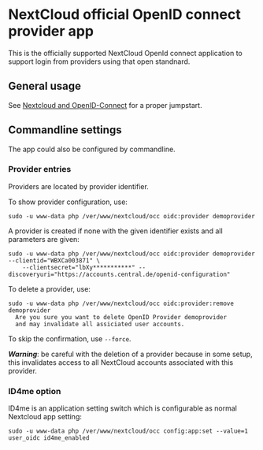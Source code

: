 # NextCloud official OpenID connect provider app
This is the officially supported NextCloud OpenId connect application to support login from providers
using that open standnard.

## General usage
See [Nextcloud and OpenID-Connect](https://www.schiessle.org/articles/2020/07/26/nextcloud-and-openid-connect/)
for a proper jumpstart.

## Commandline settings
The app could also be configured by commandline.

### Provider entries
Providers are located by provider identifier.

To show provider configuration, use:
```
sudo -u www-data php /ver/www/nextcloud/occ oidc:provider demoprovider
```

A provider is created if none with the given identifier exists and all parameters are given:
```
sudo -u www-data php /ver/www/nextcloud/occ oidc:provider demoprovider --clientid="WBXCa003871" \
    --clientsecret="lbXy***********" --discoveryuri="https://accounts.central.de/openid-configuration"
```

To delete a provider, use:
```
sudo -u www-data php /ver/www/nextcloud/occ oidc:provider:remove demoprovider
  Are you sure you want to delete OpenID Provider demoprovider
  and may invalidate all assiciated user accounts.
```
To skip the confirmation, use `--force`.

***Warning***: be careful with the deletion of a provider because in some setup, this invalidates access to all
NextCloud accounts associated with this provider.


### ID4me option
ID4me is an application setting switch which is configurable as normal Nextcloud app setting:
```
sudo -u www-data php /ver/www/nextcloud/occ config:app:set --value=1 user_oidc id4me_enabled
```

